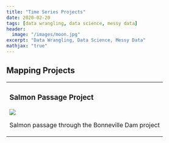 ```yaml
---
title: "Time Series Projects"
date: 2020-02-20
tags: [data wrangling, data science, messy data]
header:
  image: "/images/moon.jpg"
excerpt: "Data Wrangling, Data Science, Messy Data"
mathjax: "true"
---
```


## Mapping Projects


<table width="100%" class="map_links">
  <tr>
    <td>
      <h3>Salmon Passage Project</h3>
  <a href="https://allisonbaileyr14.github.io/website/salmon/"><img src="{{ site.url }}{{ site.baseurl }}/images/fish.jpg"></a>
  <p>Salmon passage through the Bonneville Dam project </p></td>
  </tr>
  </table>
  
      
  

  
  



